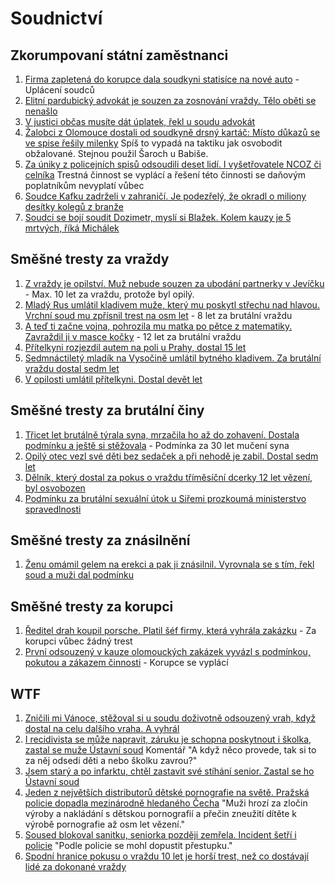 # Soudnictví

## Zkorumpovaní státní zaměstnanci

1. [Firma zapletená do korupce dala soudkyni statisíce na nové auto](https://www.seznamzpravy.cz/clanek/domaci-kauzy-firma-zapletena-do-korupce-dala-soudkyni-statisice-na-nove-auto-255936) - Uplácení soudců
1. [Elitní pardubický advokát je souzen za zosnování vraždy. Tělo oběti se nenašlo](https://www.novinky.cz/clanek/krimi-elitni-pardubicky-advokat-je-souzen-za-zosnovani-vrazdy-telo-obeti-se-nenaslo-40499505)
1. [V justici občas musíte dát úplatek, řekl u soudu advokát](https://www.seznamzpravy.cz/clanek/domaci-kauzy-v-justici-obcas-musite-dat-uplatek-rekl-u-soudu-advokat-263504)
1. [Žalobci z Olomouce dostali od soudkyně drsný kartáč: Místo důkazů se ve spise řešily milenky](https://www.novinky.cz/clanek/krimi-zalobci-z-olomouce-dostali-od-soudkyne-drsny-kartac-misto-dukazu-se-ve-spise-resily-milenky-40491225) Spíš to vypadá na taktiku jak osvobodit obžalované. Stejnou použil Šaroch u Babiše.
1. [Za úniky z policejních spisů odsoudili deset lidí. I vyšetřovatele NCOZ či celníka](https://www.idnes.cz/brno/zpravy/soud-brno-unik-z-policejnich-spisu-rozsudek.A241001_081646_brno-zpravy_mos1) Trestná činnost se vyplácí a řešení této činnosti se daňovým poplatníkům nevyplatí vůbec
1. [Soudce Kafku zadrželi v zahraničí. Je podezřelý, že okradl o miliony desítky kolegů z branže](https://www.novinky.cz/clanek/krimi-soudce-kafku-zadrzeli-v-zahranici-je-podezrely-ze-okradl-o-miliony-desitky-kolegu-z-branze-40513064)
2. [Soudci se bojí soudit Dozimetr, myslí si Blažek. Kolem kauzy je 5 mrtvých, říká Michálek](https://www.echo24.cz/a/HdxFr/zpravy-domaci-soudci-se-mozna-boji-soudit-dozimetr-blazek-pet-mrtvych-dozimetr)

## Směšné tresty za vraždy

1. [Z vraždy je opilství. Muž nebude souzen za ubodání partnerky v Jevíčku](https://www.novinky.cz/clanek/krimi-z-vrazdy-je-opilstvi-muz-nebude-souzen-za-ubodani-partnerky-v-jevicku-40511448) - Max. 10 let za vraždu, protože byl opilý.
1. [Mladý Rus umlátil kladivem muže, který mu poskytl střechu nad hlavou. Vrchní soud mu zpřísnil trest na osm let](https://www.novinky.cz/clanek/krimi-mlady-rus-umlatil-kladivem-muze-ktery-mu-poskytl-strechu-nad-hlavou-vrchni-soud-mu-zprisnil-trest-na-osm-let-40508541) - 8 let za brutální vraždu
1. [A teď ti začne vojna, pohrozila mu matka po pětce z matematiky. Zavraždil ji v masce kočky](https://www.novinky.cz/clanek/krimi-a-ted-ti-zacne-vojna-pohrozila-mu-matka-po-petce-z-matematiky-zavrazdil-ji-v-masce-kocky-40508570) - 12 let za brutální vraždu
1. [Přítelkyni rozjezdil autem na poli u Prahy, dostal 15 let](https://www.novinky.cz/clanek/krimi-pritelkyni-rozjezdil-autem-na-poli-u-prahy-dostal-15-let-40499813)
1. [Sedmnáctiletý mladík na Vysočině umlátil bytného kladivem. Za brutální vraždu dostal sedm let](https://www.novinky.cz/clanek/krimi-sedmnactilety-mladik-na-vysocine-umlatil-bytneho-kladivem-za-brutalni-vrazdu-dostal-sedm-let-40498292)
1. [V opilosti umlátil přítelkyni. Dostal devět let](https://www.novinky.cz/clanek/krimi-v-opilosti-umlatil-pritelkyni-dostal-devet-let-40493092)

## Směšné tresty za brutální činy

1. [Třicet let brutálně týrala syna, mrzačila ho až do zohavení. Dostala podmínku a ještě si stěžovala](https://www.novinky.cz/clanek/krimi-tricet-let-brutalne-tyrala-syna-mrzacila-ho-az-do-zohaveni-od-soudu-odesla-s-podminkou-40511580) - Podmínka za 30 let mučení syna
1. [Opilý otec vezl své děti bez sedaček a při nehodě je zabil. Dostal sedm let](https://www.novinky.cz/clanek/krimi-opily-otec-vezl-sve-deti-bez-sedacek-a-pri-nehode-je-zabil-dostal-sedm-let-40495005)
1. [Dělník, který dostal za pokus o vraždu tříměsíční dcerky 12 let vězení, byl osvobozen](https://www.novinky.cz/clanek/krimi-delnik-ktery-dostal-za-pokus-o-vrazdu-trimesicni-dcerky-12-let-vezeni-byl-osvobozen-40512508)
2. [Podmínku za brutální sexuální útok u Siřemi prozkoumá ministerstvo spravedlnosti](https://www.novinky.cz/clanek/krimi-podminku-za-brutalni-sexualni-utok-u-siremi-prozkouma-ministerstvo-spravedlnosti-40513614)

## Směšné tresty za znásilnění

1. [Ženu omámil gelem na erekci a pak ji znásilnil. Vyrovnala se s tím, řekl soud a muži dal podmínku](https://www.novinky.cz/clanek/krimi-zenu-omamil-gelem-na-erekci-a-pak-ji-znasilnil-vyrovnala-se-s-tim-rekl-soud-a-muzi-dal-podminku-40512220)

## Směšné tresty za korupci

1. [Ředitel drah koupil porsche. Platil šéf firmy, která vyhrála zakázku](https://www.seznamzpravy.cz/clanek/domaci-kauzy-reditel-drah-koupil-porsche-platil-sef-firmy-ktera-vyhrala-zakazku-221827) - Za korupci vůbec žádný trest
1. [První odsouzený v kauze olomouckých zakázek vyvázl s podmínkou, pokutou a zákazem činnosti](https://www.novinky.cz/clanek/krimi-prvni-odsouzeny-v-kauze-olomouckych-zakazek-vyvazl-s-podminkou-pokutou-a-zakazem-cinnosti-40508978) - Korupce se vyplácí

## WTF

1. [Zničili mi Vánoce, stěžoval si u soudu doživotně odsouzený vrah, když dostal na celu dalšího vraha. A vyhrál](https://www.novinky.cz/clanek/krimi-znicili-mi-vanoce-stezoval-si-u-soudu-dozivotne-odsouzeny-vrah-kdyz-dostal-na-celu-dalsiho-vraha-a-vyhral-40494995)
1. [I recidivista se může napravit, záruku je schopna poskytnout i školka, zastal se muže Ústavní soud](https://www.novinky.cz/clanek/domaci-i-recidivista-se-muze-napravit-zaruku-je-schopna-poskytnout-i-skolka-zastal-se-muze-ustavni-soud-40493991) Komentář "A když něco provede, tak si to za něj odsedi děti a nebo školku zavrou?"
1. [Jsem starý a po infarktu, chtěl zastavit své stíhání senior. Zastal se ho Ústavní soud](https://www.novinky.cz/clanek/krimi-jsem-stary-a-po-infarktu-chtel-zastavit-sve-stihani-senior-zastal-se-ho-ustavni-soud-40495849)
1. [Jeden z největších distributorů dětské pornografie na světě. Pražská policie dopadla mezinárodně hledaného Čecha](https://www.novinky.cz/clanek/krimi-zadrzeli-cecha-hledaneho-kvuli-detske-homosexualni-pornografii-zajimala-se-o-nej-i-fbi-40492157) "Muži hrozí za zločin výroby a nakládání s dětskou pornografií a přečin zneužití dítěte k výrobě pornografie až osm let vězení."
1. [Soused blokoval sanitku, seniorka později zemřela. Incident šetří i policie](https://www.idnes.cz/zlin/zpravy/sanitka-zablokovana-hvozdna-policie-setri-prestupek-pacientka-zemrela.A240830_112631_zlin-zpravy_jfuk)
"Podle policie se mohl dopustit přestupku."
1. [Spodní hranice pokusu o vraždu 10 let je horší trest, než co dostávají lidé za dokonané vraždy](https://x.com/Ministerstvocz/status/1900169386851250284)
